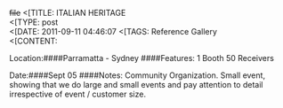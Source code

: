~~file~~
<[TITLE: 	ITALIAN HERITAGE	
<[TYPE: 	post	
<[DATE: 	2011-09-11 04:46:07	
<[TAGS: 	Reference Gallery	
<[CONTENT: 	

Location:####Parramatta - Sydney
####Features:
1 Booth
50 Receivers

Date:####Sept 05
####Notes:
Community Organization.
Small event, showing that we do large and small events and pay attention to detail irrespective of event / customer size.


<a href="http://congressrental.com.au/wp-content/uploads/2011/09/booth_prior.jpg">

<a href="http://congressrental.com.au/wp-content/uploads/2011/09/dimed_lighting.jpg">

<a href="http://congressrental.com.au/wp-content/uploads/2011/09/delegates_headphones.jpg">





